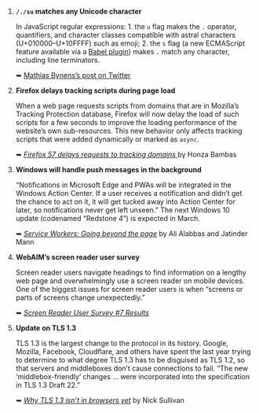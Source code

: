 1. **`/./su` matches any Unicode character**

   In JavaScript regular expressions: 1. the `u` flag makes the `.` operator, quantifiers, and character classes compatible with astral characters (U+010000–U+10FFFF) such as emoji; 2. the `s` flag (a new ECMAScript feature available via a [Babel plugin](https://github.com/babel/babel/tree/master/packages/babel-plugin-transform-dotall-regex)) makes `.` match any character, including line terminators.   

   ➥ [Mathias Bynens’s post on Twitter](https://twitter.com/mathias/status/942857441171132416)

1. **Firefox delays tracking scripts during page load**

   When a web page requests scripts from domains that are in Mozilla’s Tracking Protection database, Firefox will now delay the load of such scripts for a few seconds to improve the loading performance of the website’s own sub-resources. This new behavior only affects tracking scripts that were added dynamically or marked as `async`.

   ➥ *[Firefox 57 delays requests to tracking domains
](https://www.janbambas.cz/firefox-57-delays-requests-tracking-domains/)* by Honza Bambas

1. **Windows will handle push messages in the background**

   “Notifications in Microsoft Edge and PWAs will be integrated in the Windows Action Center. If a user receives a notification and didn’t get the chance to act on it, it will get tucked away into Action Center for later, so notifications never get left unseen.” The next Windows 10 update (codenamed “Redstone 4”) is expected in March.

   ➥ *[Service Workers: Going beyond the page](https://blogs.windows.com/msedgedev/2017/12/19/service-workers-going-beyond-page/)* by Ali Alabbas and Jatinder Mann

1. **WebAIM’s screen reader user survey**

   Screen reader users navigate headings to find information on a lengthy web page and overwhelmingly use a screen reader on mobile devices. One of the biggest issues for screen reader users is when “screens or parts of screens change unexpectedly.”

   ➥ *[Screen Reader User Survey #7 Results](https://webaim.org/projects/screenreadersurvey7/)*

1. **Update on TLS 1.3**

   TLS 1.3 is the largest change to the protocol in its history. Google, Mozilla, Facebook, Cloudflare, and others have spent the last year trying to determine to what degree TLS 1.3 has to be disguised as TLS 1.2, so that servers and middleboxes don’t cause connections to fail. “The new ‘middlebox-friendly’ changes … were incorporated into the specification in TLS 1.3 Draft 22.”

   ➥ *[Why TLS 1.3 isn’t in browsers yet](https://blog.cloudflare.com/why-tls-1-3-isnt-in-browsers-yet/)* by Nick Sullivan
